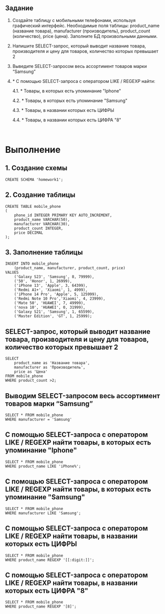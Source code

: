 ## Задание
1. Создайте таблицу с мобильными телефонами, используя графический интерфейс. Необходимые поля таблицы: product_name (название товара), manufacturer (производитель), product_count (количество), price (цена). Заполните БД произвольными данными.
2. Напишите SELECT-запрос, который выводит название товара, производителя и цену для товаров, количество которых превышает 2
3. Выведите SELECT-запросом весь ассортимент товаров марки “Samsung”
4. \* С помощью SELECT-запроса с оператором LIKE / REGEXP найти:

    4.1. \* Товары, в которых есть упоминание "Iphone"

    4.2. \* Товары, в которых есть упоминание "Samsung"

    4.3. \* Товары, в названии которых есть ЦИФРЫ

    4.4. \* Товары, в названии которых есть ЦИФРА "8"

<br/>

# Выполнение
## 1. Создание схемы
```
CREATE SCHEMA 'homework1';
```
## 2. Создание таблицы
```
CREATE TABLE mobile_phone
( 
	phone_id INTEGER PRIMARY KEY AUTO_INCREMENT,
    product_name VARCHAR(50),
    manufacturer VARCHAR(30),
    product_count INTEGER,
    price DECIMAL
);
```
## 3. Заполнение таблицы
```
INSERT INTO mobile_phone
	(product_name, manufacturer, product_count, price)
VALUES
	('Galaxy S23', 'Samsung', 8, 79999),
    ('50', 'Honor', 1, 26999),
    ('iPhone 13', 'Apple', 3, 64399),
    ('Redmi A1+', 'Xiaomi', 1, 4999),
    ('iPhone 14 Pro', 'Apple', 5, 125999),
    ('Redmi Note 10 Pro','Xiaomi', 4, 23999),
    ('Mate 50', 'HUAWEI', 7, 49999),
    ('nova 10', 'HUAWEI', 0, 31999),
    ('Galaxy S21', 'Samsung', 1, 65599),
    ('Master Edition', 'GT', 1, 25999);
```
## SELECT-запрос, который выводит название товара, производителя и цену для товаров, количество которых превышает 2
```
SELECT 
    product_name as 'Название товара',
    manufacturer as 'Производитель',
    price as 'Цена'
FROM mobile_phone
WHERE product_count >2;
```
## Выводим SELECT-запросом весь ассортимент товаров марки “Samsung”
```
SELECT * FROM mobile_phone
WHERE manufacturer = 'Samsung'
```
## С помощью SELECT-запроса с оператором LIKE / REGEXP найти товары, в которых есть упоминание "Iphone"
```
SELECT * FROM mobile_phone
WHERE product_name LIKE 'iPhone%';
```
## С помощью SELECT-запроса с оператором LIKE / REGEXP найти товары, в которых есть упоминание "Samsung"
```
SELECT * FROM mobile_phone
WHERE manufacturer LIKE 'Samsung';
```
## С помощью SELECT-запроса с оператором LIKE / REGEXP найти товары, в названии которых есть ЦИФРЫ
```
SELECT * FROM mobile_phone
WHERE product_name REGEXP '[[:digit:]]';
```
## С помощью SELECT-запроса с оператором LIKE / REGEXP найти товары, в названии которых есть ЦИФРА "8"
```
SELECT * FROM mobile_phone
WHERE product_name REGEXP '[8]';
```
